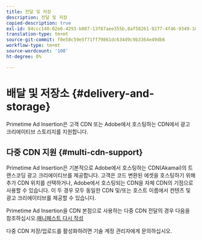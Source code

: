 ```yaml
---
title: 전달 및 저장
description: 전달 및 저장
copied-description: true
exl-id: 84ccc140-02e6-4293-b087-13f87aee355b,8af58261-9277-4f46-9349-10b641238e1d
translation-type: tm+mt
source-git-commit: f0e58c59e5f71ff79861dc634d9c9b3364e49db6
workflow-type: tm+mt
source-wordcount: '108'
ht-degree: 0%

---
```


# 배달 및 저장소 {#delivery-and-storage}

Primetime Ad Insertion은 고객 CDN 또는 Adobe에서 호스팅하는 CDN에서 광고 크리에이티브 스토리지를 지원합니다.

## 다중 CDN 지원 {#multi-cdn-support}

Primetime Ad Insertion은 기본적으로 Adobe에서 호스팅하는 CDN(Akamai)의 트랜스코딩 광고 크리에이티브를 제공합니다.  고객은 코드 변환된 에셋을 호스팅하기 위해 추가 CDN 위치를 선택하거나, Adobe에서 호스팅되는 CDN을 자체 CDN의 기점으로 사용할 수 있습니다.  이 두 경우 모두 동일한 CDN 및/또는 호스트 이름에서 컨텐츠 및 광고 크리에이티브를 제공할 수 있습니다.

Primetime Ad Insertion을 CDN 본점으로 사용하는 다중 CDN 전달의 경우 다음을 참조하십시오.[매니페스트 다시 작성](../technical-reference/manifest-rewriting.md)

다중 CDN 저장/업로드를 활성화하려면 기술 계정 관리자에게 문의하십시오.
